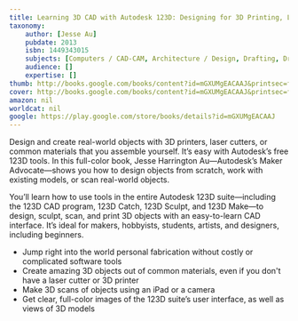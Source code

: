 ```yaml
---
title: Learning 3D CAD with Autodesk 123D: Designing for 3D Printing, Laser Cutting, and Personal Fabrication
taxonomy:
	author: [Jesse Au]
	pubdate: 2013
	isbn: 1449343015
	subjects: [Computers / CAD-CAM, Architecture / Design, Drafting, Drawing & Presentation, Computers / Hardware / General, Technology & Engineering / General, Technology & Engineering / Drafting & Mechanical Drawing, Technology & Engineering / Industrial Engineering, Technology & Engineering / Inventions, Technology & Engineering / Manufacturing, Technology & Engineering / Textiles & Polymers]
	audience: []
	expertise: []
thumb: http://books.google.com/books/content?id=mGXUMgEACAAJ&printsec=frontcover&img=1&zoom=1&imgtk=AFLRE734nhrzGuwRYODJROpwJA9ljrdgyl-fWJzIGEK4w-OzrVCJks3B5LsTY6nBgm9T5ESPyREi0Jdlw0Cv9u50fgyIOCJyAZdGm26eayCjB9sQToCon1UyhIVPZIPEBFJMte4P7Jag&source=gbs_api
cover: http://books.google.com/books/content?id=mGXUMgEACAAJ&printsec=frontcover&img=1&zoom=1&imgtk=AFLRE734nhrzGuwRYODJROpwJA9ljrdgyl-fWJzIGEK4w-OzrVCJks3B5LsTY6nBgm9T5ESPyREi0Jdlw0Cv9u50fgyIOCJyAZdGm26eayCjB9sQToCon1UyhIVPZIPEBFJMte4P7Jag&source=gbs_api
amazon: nil
worldcat: nil
google: https://play.google.com/store/books/details?id=mGXUMgEACAAJ
---
```

<p>Design and create real-world objects with 3D printers, laser cutters, or common materials that you assemble yourself. It’s easy with Autodesk’s free 123D tools. In this full-color book, Jesse Harrington Au—Autodesk’s Maker Advocate—shows you how to design objects from scratch, work with existing models, or scan real-world objects. <p>You’ll learn how to use tools in the entire Autodesk 123D suite—including the 123D CAD program, 123D Catch, 123D Sculpt, and 123D Make—to design, sculpt, scan, and print 3D objects with an easy-to-learn CAD interface. It’s ideal for makers, hobbyists, students, artists, and designers, including beginners. <ul> <li>Jump right into the world personal fabrication without costly or complicated software tools <li>Create amazing 3D objects out of common materials, even if you don't have a laser cutter or 3D printer <li>Make 3D scans of objects using an iPad or a camera <li>Get clear, full-color images of the 123D suite’s user interface, as well as views of 3D models </ul>